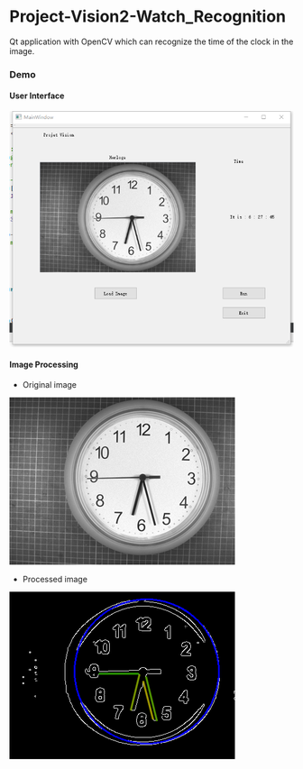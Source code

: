 # Project-Vision2-Watch_Recognition
Qt application with OpenCV which can recognize the time of the clock in the image.

### Demo
#### User Interface

![ad](https://github.com/YangDi666/Project-Vision2-Clock_Recognition/blob/master/demo/GUI.png)

#### Image Processing

- Original image

![ad](https://github.com/YangDi666/Project-Vision2-Clock_Recognition/blob/master/BDD/41.png)

- Processed image

![ad](https://github.com/YangDi666/Project-Vision2-Clock_Recognition/blob/master/demo/imageprocessing.png)
